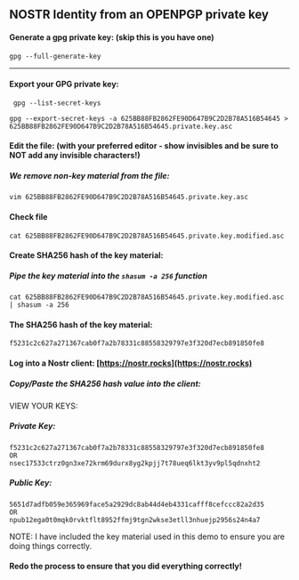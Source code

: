 ## NOSTR Identity from an OPENPGP private key

#### Generate a gpg private key: (skip this is you have one)

```
gpg --full-generate-key
```

---

#### Export your GPG private key:

` gpg --list-secret-keys`

```
gpg --export-secret-keys -a 625BB88FB2862FE90D647B9C2D2B78A516B54645 > 625BB88FB2862FE90D647B9C2D2B78A516B54645.private.key.asc
```

#### Edit the file: (with your preferred editor - show invisibles and be sure to NOT add any invisible characters!)

##### We remove non-key material from the file:

```
vim 625BB88FB2862FE90D647B9C2D2B78A516B54645.private.key.asc
```

#### Check file

```
cat 625BB88FB2862FE90D647B9C2D2B78A516B54645.private.key.modified.asc
```

#### Create SHA256 hash of the key material:

##### Pipe the key material into the `shasum -a 256` function
```
cat 625BB88FB2862FE90D647B9C2D2B78A516B54645.private.key.modified.asc | shasum -a 256
```

#### The SHA256 hash of the key material:
```
f5231c2c627a271367cab0f7a2b78331c88558329797e3f320d7ecb891850fe8
```

#### Log into a Nostr client: [https://nostr.rocks](https://nostr.rocks)
##### Copy/Paste the SHA256 hash value into the client:

VIEW YOUR KEYS:

##### Private Key:

```
f5231c2c627a271367cab0f7a2b78331c88558329797e3f320d7ecb891850fe8
OR
nsec17533ctrz0gn3xe72krm69durx8yg2kpjj7t78ueq6lkt3yv9pl5qdnxht2
```

##### Public Key:

```
5651d7adfb059e365969face5a2929dc8ab44d4eb4331cafff8cefccc82a2d35
OR
npub12ega0t0mqk0rvktflt8952ffmj9tgn2wkse3etll3nhuejp2956s24n4a7
```
NOTE: I have included the key material used in this demo to ensure you are doing things correctly. 

#### Redo the process to ensure that you did everything correctly!